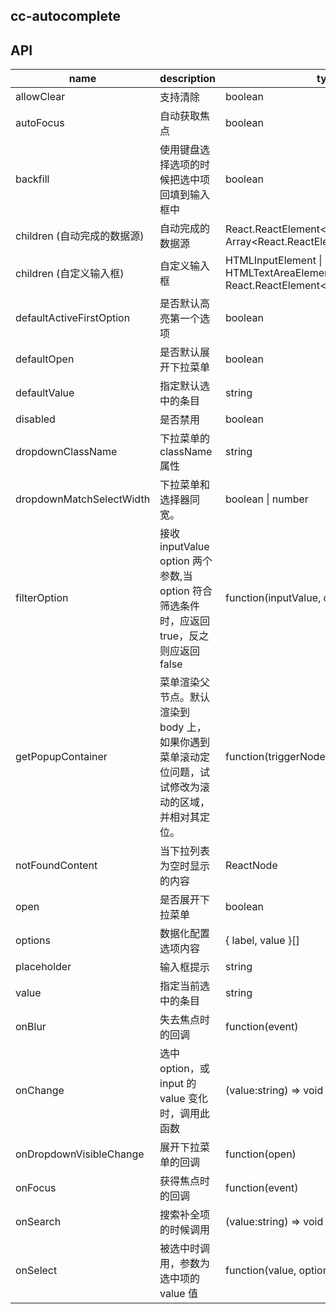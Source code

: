 ## cc-autocomplete

## API

| name                        | description                                                                                          | type                                                                          | default             | done |
| --------------------------- | ---------------------------------------------------------------------------------------------------- | ----------------------------------------------------------------------------- | ------------------- | ---- |
| allowClear                  | 支持清除                                                                                             | boolean                                                                       | false               | ✔    |
| autoFocus                   | 自动获取焦点                                                                                         | boolean                                                                       | false               | ✔    |
| backfill                    | 使用键盘选择选项的时候把选中项回填到输入框中                                                         | boolean                                                                       | false               | ❌   |
| children (自动完成的数据源) | 自动完成的数据源                                                                                     | React.ReactElement\<OptionProps\> \| Array<React.ReactElement\<OptionProps\>> | -                   | ❌   |
| children (自定义输入框)     | 自定义输入框                                                                                         | HTMLInputElement \| HTMLTextAreaElement \| React.ReactElement\<InputProps\>   | \<input />          | ✔    |
| defaultActiveFirstOption    | 是否默认高亮第一个选项                                                                               | boolean                                                                       | true                | ✔    |
| defaultOpen                 | 是否默认展开下拉菜单                                                                                 | boolean                                                                       | -                   | ✔    |
| defaultValue                | 指定默认选中的条目                                                                                   | string                                                                        | -                   | ✔    |
| disabled                    | 是否禁用                                                                                             | boolean                                                                       | false               | ✔    |
| dropdownClassName           | 下拉菜单的 className 属性                                                                            | string                                                                        | -                   | ✔    |
| dropdownMatchSelectWidth    | 下拉菜单和选择器同宽。                                                                               | boolean \| number                                                             | true                | ✔    |
| filterOption                | 接收 inputValue option 两个参数,当 option 符合筛选条件时，应返回 true，反之则应返回 false            | function(inputValue, option)                                                  | -                   | ✔    |
| getPopupContainer           | 菜单渲染父节点。默认渲染到 body 上，如果你遇到菜单滚动定位问题，试试修改为滚动的区域，并相对其定位。 | function(triggerNode)                                                         | () => document.body | ✔    |
| notFoundContent             | 当下拉列表为空时显示的内容                                                                           | ReactNode                                                                     | -                   | ✔    |
| open                        | 是否展开下拉菜单                                                                                     | boolean                                                                       | -                   | ✔    |
| options                     | 数据化配置选项内容                                                                                   | { label, value }[]                                                            | -                   | ✔    |
| placeholder                 | 输入框提示                                                                                           | string                                                                        | -                   | ✔    |
| value                       | 指定当前选中的条目                                                                                   | string                                                                        | -                   | ✔    |
| onBlur                      | 失去焦点时的回调                                                                                     | function(event)                                                               | -                   | ✔    |
| onChange                    | 选中 option，或 input 的 value 变化时，调用此函数                                                    | (value:string) => void                                                        | -                   | ✔    |
| onDropdownVisibleChange     | 展开下拉菜单的回调                                                                                   | function(open)                                                                | -                   | ✔    |
| onFocus                     | 获得焦点时的回调                                                                                     | function(event)                                                               | -                   | ✔    |
| onSearch                    | 搜索补全项的时候调用                                                                                 | (value:string) => void                                                        | -                   | ✔    |
| onSelect                    | 被选中时调用，参数为选中项的 value 值                                                                | function(value, option)                                                       | -                   | ✔    |
